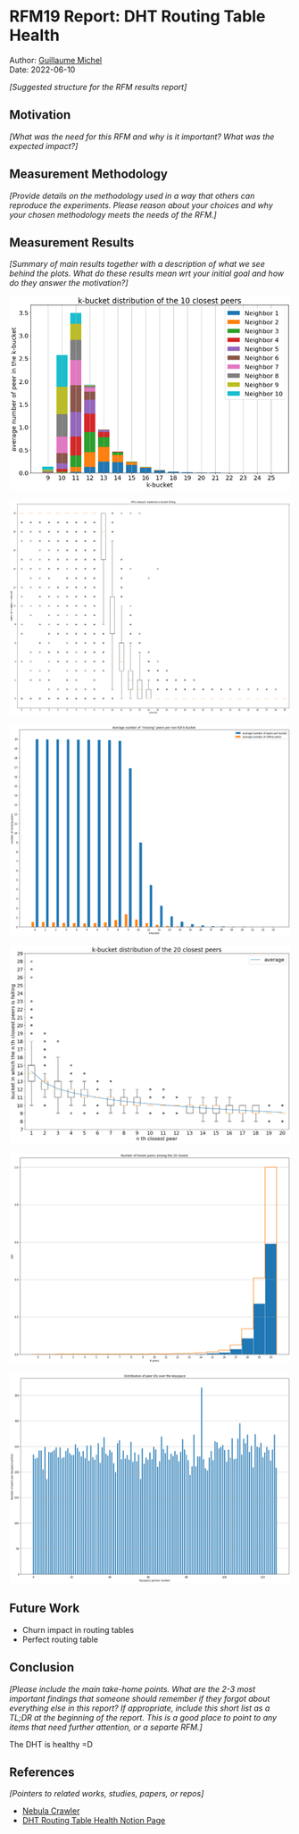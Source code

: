 # RFM19 Report: DHT Routing Table Health

Author: [Guillaume Michel](https://github.com/guillaumemichel)\
Date: 2022-06-10

_[Suggested structure for the RFM results report]_

## Motivation

_[What was the need for this RFM and why is it important? What was the expected impact?]_

## Measurement Methodology

_[Provide details on the methodology used in a way that others can reproduce the experiments. Please reason about your choices and why your chosen methodology meets the needs of the RFM.]_

## Measurement Results

_[Summary of main results together with a description of what we see behind the plots. What do these results mean wrt your initial goal and how do they answer the motivation?]_

![alt text](../implementations/rfm19-dht-routing-table-health/plots/distribution-10-closest-peers.png)

![alt text](../implementations/rfm19-dht-routing-table-health/plots/kbucket-filling-distribution.png)

![alt text](../implementations/rfm19-dht-routing-table-health/plots/missing-peers-in-non-full-kbuckets.png)

![alt text](../implementations/rfm19-dht-routing-table-health/plots/kbucket-distribution-20-closest-peers.png)

![alt text](../implementations/rfm19-dht-routing-table-health/plots/known-peers-among-20-closest.png)

![alt text](../implementations/rfm19-dht-routing-table-health/plots/peerid-distribution.png)



## Future Work

- Churn impact in routing tables
- Perfect routing table

## Conclusion

_[Please include the main take-home points. What are the 2-3 most important findings that someone should remember if they forgot about everything else in this report? If appropriate, include this short list as a TL;DR at the beginning of the report. This is a good place to point to any items that need further attention, or a separte RFM.]_

The DHT is healthy =D

## References

_[Pointers to related works, studies, papers, or repos]_

- [Nebula Crawler](https://github.com/dennis-tra/nebula-crawler)
- [DHT Routing Table Health Notion Page](https://www.notion.so/pl-strflt/DHT-Routing-Table-Health-f8e6836c4b09440baa909a4448a88fbf)

